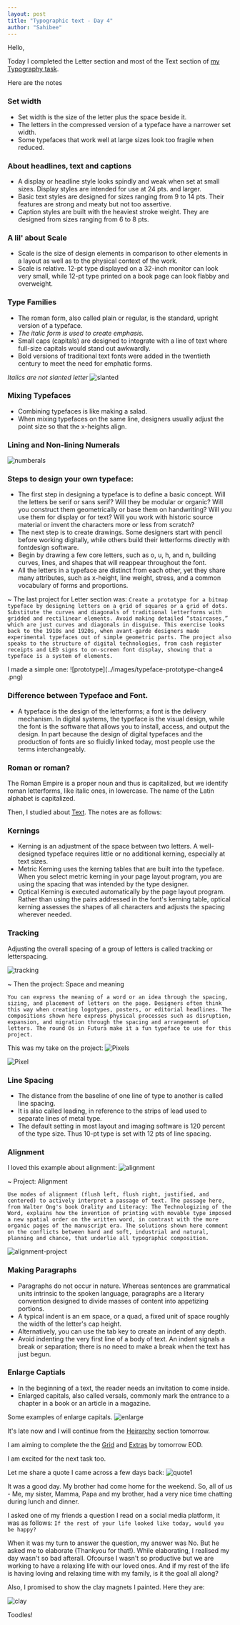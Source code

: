 ```yaml
---
layout: post
title: "Typographic text - Day 4"
author: "Sahibee"
---
```


Hello,

Today I completed the Letter section and most of the Text section of [my Typography task](https://web.archive.org/web/20161001194457/http://thinkingwithtype.com/).

Here are the notes

### Set width

- Set width is the size of the letter plus the space beside it.
- The letters in the compressed version of a typeface have a narrower set width.
- Some typefaces that work well at large sizes look too fragile when reduced.

### About headlines, text and captions

- A display or headline style looks spindly and weak when set at small sizes. Display styles are intended for use at 24 pts. and larger.
- Basic text styles are designed for sizes ranging from 9 to 14 pts. Their features are strong and meaty but not too assertive.
- Caption styles are built with the heaviest stroke weight. They are designed from sizes ranging from 6 to 8 pts.

### A lil' about Scale

- Scale is the size of design elements in comparison to other elements in a layout as well as to the physical context of the work.
- Scale is relative. 12-pt type displayed on a 32-inch monitor can look very small, while 12-pt type printed on a book page can look flabby and overweight.

### Type Families

- The roman form, also called plain or regular, is the standard, upright version of a typeface.
- _The italic form is used to create emphasis._
- Small caps (capitals) are designed to integrate with a line of text where full-size capitals would stand out awkwardly.
- Bold versions of traditional text fonts were added in the twentieth century to meet the need for emphatic forms.

_Italics are not slanted letter_
![slanted](../images/italics-change-day4.png)

### Mixing Typefaces

- Combining typefaces is like making a salad.
- When mixing typefaces on the same line, designers usually adjust the point size so that the x-heights align.

### Lining and Non-lining Numerals

![numberals](../images/numerals-change4.png)

### Steps to design your own typeface:

- The first step in designing a typeface is to define a basic concept. Will the letters be serif or sans serif? Will they be modular or organic? Will you construct them geometrically or base them on handwriting? Will you use them for display or for text? Will you work with historic source material or invent the characters more or less from scratch?
- The next step is to create drawings. Some designers start with pencil before working digitally, while others build their letterforms directly with fontdesign software.
- Begin by drawing a few core letters, such as o, u, h, and n, building curves, lines, and shapes that will reappear throughout the font.
- All the letters in a typeface are distinct from each other, yet they share many attributes, such as x-height, line weight, stress, and a common vocabulary of forms and proportions.

~ The last project for Letter section was:
`Create a prototype for a bitmap typeface by designing letters on a grid of squares or a grid of dots. Substitute the curves and diagonals of traditional letterforms with gridded and rectilinear elements. Avoid making detailed “staircases,” which are just curves and diagonals in disguise. This exercise looks back to the 1910s and 1920s, when avant-garde designers made experimental typefaces out of simple geometric parts. The project also speaks to the structure of digital technologies, from cash register receipts and LED signs to on-screen font display, showing that a typeface is a system of elements.`

I made a simple one:
![prototype](../images/typeface-prototype-change4
.png)

### Difference between Typeface and Font.

- A typeface is the design of the letterforms; a font is the delivery mechanism. In digital systems, the typeface is the visual design, while the font is the software that allows you to install, access, and output the design. In part because the design of digital typefaces and the production of fonts are so fluidly linked today, most people use the terms interchangeably.

### Roman or roman?

The Roman Empire is a proper noun and thus is capitalized, but we identify roman letterforms, like italic ones, in lowercase. The name of the Latin alphabet is capitalized.

Then, I studied about [Text](https://web.archive.org/web/20161008211433/http://www.thinkingwithtype.com/contents/text). The notes are as follows:

### Kernings

- Kerning is an adjustment of the space between two letters. A well-designed typeface requires little or no additional kerning, especially at text sizes.
- Metric Kerning uses the kerning tables that are built into the typeface. When you select metric kerning in your page layout program, you are using the spacing that was intended by the type designer.
- Optical Kerning is executed automatically by the page layout program. Rather than using the pairs addressed in the font's kerning table, optical kerning assesses the shapes of all characters and adjusts the spacing wherever needed.

### Tracking

Adjusting the overall spacing of a group of letters is called tracking or letterspacing.

![tracking](../images/tracking-change4.png)

~ Then the project: Space and meaning

`You can express the meaning of a word or an idea through the spacing, sizing, and placement of letters on the page. Designers often think this way when creating logotypes, posters, or editorial headlines. The compositions shown here express physical processes such as disruption, expansion, and migration through the spacing and arrangement of letters. The round Os in Futura make it a fun typeface to use for this project.`

This was my take on the project:
![Pixels](../images/pixels-change4.png)

![Pixel](../images/pixel-change4.png)

### Line Spacing

- The distance from the baseline of one line of type to another is called line spacing.
- It is also called leading, in reference to the strips of lead used to separate lines of metal type.
- The default setting in most layout and imaging software is 120 percent of the type size. Thus 10-pt type is set with 12 pts of line spacing.

### Alignment

I loved this example about alignment:
![alignment](../images/alignment-change4.png)

~ Project: Alignment

`Use modes of alignment (flush left, flush right, justified, and centered) to actively interpret a passage of text. The passage here, from Walter Ong's book Orality and Literacy: The Technologizing of the Word, explains how the invention of printing with movable type imposed a new spatial order on the written word, in contrast with the more organic pages of the manuscript era. The solutions shown here comment on the conflicts between hard and soft, industrial and natural, planning and chance, that underlie all typographic composition.`

![alignment-project](../images/alignment-task-change4.png)

### Making Paragraphs

- Paragraphs do not occur in nature. Whereas sentences are grammatical units intrinsic to the spoken language, paragraphs are a literary convention designed to divide masses of content into appetizing portions.
- A typical indent is an em space, or a quad, a fixed unit of space roughly the width of the letter's cap height.
- Alternatively, you can use the tab key to create an indent of any depth.
- Avoid indenting the very first line of a body of text. An indent signals a break or separation; there is no need to make a break when the text has just begun.

### Enlarge Captials

- In the beginning of a text, the reader needs an invitation to come inside.
- Enlarged capitals, also called versals, commonly mark the entrance to a chapter in a book or an article in a magazine.

Some examples of enlarge capitals.
![enlarge](../images/enlarge-capital-change4.png)

It's late now and I will continue from the [Heirarchy](https://web.archive.org/web/20161008211433/http://www.thinkingwithtype.com/contents/text/#Hierarchy) section tomorrow.

I am aiming to complete the the [Grid](https://web.archive.org/web/20161014001909/http://thinkingwithtype.com/contents/grid) and [Extras](https://web.archive.org/web/20161002111759/http://www.thinkingwithtype.com/contents/extras/) by tomorrow EOD.

I am excited for the next task too.

Let me share a quote I came across a few days back:
![quote1](../images/quote1-change4.jpeg)

It was a good day. My brother had come home for the weekend. So, all of us - Me, my sister, Mamma, Papa and my brother, had a very nice time chatting during lunch and dinner.

I asked one of my friends a question I read on a social media platform, it was as follows:
`If the rest of your life looked like today, would you be happy?`

When it was my turn to answer the question, my answer was No. But he asked me to elaborate (Thankyou for that!). While elaborating, I realised my day wasn't so bad afterall. Ofcourse I wasn't so productive but we are working to have a relaxing life with our loved ones. And if my rest of the life is having loving and relaxing time with my family, is it the goal all along?

Also, I promised to show the clay magnets I painted. Here they are:

![clay](../images/clay-change4.png)

Toodles!
